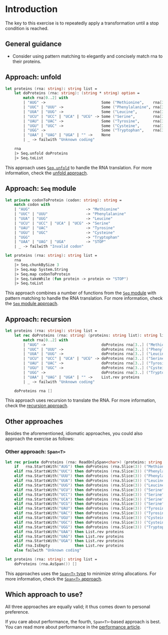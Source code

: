# Introduction

The key to this exercise is to repeatedly apply a transformation until a stop condition is reached.

## General guidance

- Consider using pattern matching to elegantly and concisely match rna to their proteins.

## Approach: unfold

```fsharp
let proteins (rna: string): string list =
    let doProteins (rna: string): (string * string) option =
        match rna[0..2] with
        | "AUG" ->                         Some ("Methionine",    rna[3..])
        | "UUC" | "UUU" ->                 Some ("Phenylalanine", rna[3..])
        | "UUA" | "UUG" ->                 Some ("Leucine",       rna[3..])
        | "UCU" | "UCC" | "UCA" | "UCG" -> Some ("Serine",        rna[3..])
        | "UAU" | "UAC" ->                 Some ("Tyrosine",      rna[3..])
        | "UGU" | "UGC" ->                 Some ("Cysteine",      rna[3..])
        | "UGG" ->                         Some ("Tryptophan",    rna[3..])
        | "UAA" | "UAG" | "UGA" | "" ->    None
        | _ -> failwith "Unknown coding"

    rna
    |> Seq.unfold doProteins
    |> Seq.toList
```

This approach uses [`Seq.unfold`][seq.unfold] to handle the RNA translation.
For more information, check the [unfold approach][approach-unfold].

## Approach: `Seq` module

```fsharp
let private codonToProtein (codon: string): string =
    match codon with
    | "AUG"                         -> "Methionine"
    | "UUC" | "UUU"                 -> "Phenylalanine"
    | "UUA" | "UUG"                 -> "Leucine"
    | "UCU" | "UCC" | "UCA" | "UCG" -> "Serine"
    | "UAU" | "UAC"                 -> "Tyrosine"
    | "UGU" | "UGC"                 -> "Cysteine"
    | "UGG"                         -> "Tryptophan"
    | "UAA" | "UAG" | "UGA"         -> "STOP"
    | _ -> failwith "Invalid codon"

let proteins (rna: string): string list =
    rna
    |> Seq.chunkBySize 3
    |> Seq.map System.String
    |> Seq.map codonToProtein
    |> Seq.takeWhile (fun protein -> protein <> "STOP")
    |> Seq.toList
```

This approach combines a number of functions from the [`Seq` module][seq-module] with pattern matching to handle the RNA translation.
For more information, check the [`Seq` module approach][approach-seq-module].

## Approach: recursion

```fsharp
let proteins (rna: string): string list =
    let rec doProteins (rna: string) (proteins: string list): string list =
        match rna[0..2] with
        | "AUG" ->                         doProteins rna[3..] ("Methionine"    :: proteins)
        | "UUC" | "UUU" ->                 doProteins rna[3..] ("Phenylalanine" :: proteins)
        | "UUA" | "UUG" ->                 doProteins rna[3..] ("Leucine"       :: proteins)
        | "UCU" | "UCC" | "UCA" | "UCG" -> doProteins rna[3..] ("Serine"        :: proteins)
        | "UAU" | "UAC" ->                 doProteins rna[3..] ("Tyrosine"      :: proteins)
        | "UGU" | "UGC" ->                 doProteins rna[3..] ("Cysteine"      :: proteins)
        | "UGG" ->                         doProteins rna[3..] ("Tryptophan"    :: proteins)
        | "UAA" | "UAG" | "UGA" | "" ->    List.rev proteins
        | _ -> failwith "Unknown coding"

    doProteins rna []
```

This approach uses recursion to translate the RNA.
For more information, check the [recursion approach][approach-recursion].

## Other approaches

Besides the aforementioned, idiomatic approaches, you could also approach the exercise as follows:

### Other approach: `Span<T>`

```fsharp
let rec private doProteins (rna: ReadOnlySpan<char>) (proteins: string list): string list =
    if   rna.StartsWith("AUG") then doProteins (rna.Slice(3)) ("Methionine"    :: proteins)
    elif rna.StartsWith("UUC") then doProteins (rna.Slice(3)) ("Phenylalanine" :: proteins)
    elif rna.StartsWith("UUU") then doProteins (rna.Slice(3)) ("Phenylalanine" :: proteins)
    elif rna.StartsWith("UUA") then doProteins (rna.Slice(3)) ("Leucine"       :: proteins)
    elif rna.StartsWith("UUG") then doProteins (rna.Slice(3)) ("Leucine"       :: proteins)
    elif rna.StartsWith("UCU") then doProteins (rna.Slice(3)) ("Serine"        :: proteins)
    elif rna.StartsWith("UCC") then doProteins (rna.Slice(3)) ("Serine"        :: proteins)
    elif rna.StartsWith("UCA") then doProteins (rna.Slice(3)) ("Serine"        :: proteins)
    elif rna.StartsWith("UCG") then doProteins (rna.Slice(3)) ("Serine"        :: proteins)
    elif rna.StartsWith("UAU") then doProteins (rna.Slice(3)) ("Tyrosine"      :: proteins)
    elif rna.StartsWith("UAC") then doProteins (rna.Slice(3)) ("Tyrosine"      :: proteins)
    elif rna.StartsWith("UGU") then doProteins (rna.Slice(3)) ("Cysteine"      :: proteins)
    elif rna.StartsWith("UGC") then doProteins (rna.Slice(3)) ("Cysteine"      :: proteins)
    elif rna.StartsWith("UGG") then doProteins (rna.Slice(3)) ("Tryptophan"    :: proteins)
    elif rna.StartsWith("UAA") then List.rev proteins
    elif rna.StartsWith("UAG") then List.rev proteins
    elif rna.StartsWith("UGA") then List.rev proteins
    elif rna.IsEmpty           then List.rev proteins
    else failwith "Unknown coding"

let proteins (rna: string): string list =
    doProteins (rna.AsSpan()) []
```

This approaches uses the [`Span<T>` type][span] to minimize string allocations.
For more information, check the [`Span<T>` approach][approach-span].

## Which approach to use?

All three approaches are equally valid; it thus comes down to personal preference.

If you care about performance, the fourth, `Span<T>`-based approach is best.
You can read more about performance in the [performance article][article-performance].

[approach-recursion]: https://exercism.org/tracks/fsharp/exercises/protein-translation/approaches/recursion
[approach-unfold]: https://exercism.org/tracks/fsharp/exercises/protein-translation/approaches/unfold
[approach-seq-module]: https://exercism.org/tracks/fsharp/exercises/protein-translation/approaches/seq-module
[approach-span]: https://exercism.org/tracks/fsharp/exercises/protein-translation/approaches/span
[article-performance]: https://exercism.org/tracks/fsharp/exercises/protein-translation/articles/performance
[seq.unfold]: https://fsharp.github.io/fsharp-core-docs/reference/fsharp-collections-seqmodule.html#unfold
[seq.map]: https://fsharp.github.io/fsharp-core-docs/reference/fsharp-collections-seqmodule.html#map
[seq-module]: https://fsharp.github.io/fsharp-core-docs/reference/fsharp-collections-seqmodule.html
[span]: https://learn.microsoft.com/en-us/dotnet/api/system.span-1
